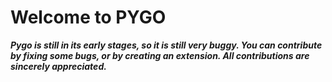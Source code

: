 # Welcome to PYGO

***Pygo is still in its early stages, so it is still very buggy. You can contribute by fixing some bugs, or by creating an extension. All contributions are sincerely appreciated.***

 
